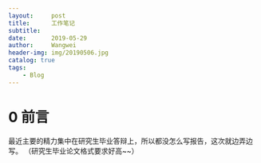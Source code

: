 ```yaml
---
layout:     post
title:      工作笔记
subtitle:   
date:       2019-05-29
author:     Wangwei
header-img: img/20190506.jpg
catalog: true
tags:
    - Blog
---
```


# 0 前言

最近主要的精力集中在研究生毕业答辩上，所以都没怎么写报告，这次就边弄边写。
（研究生毕业论文格式要求好高~~）






